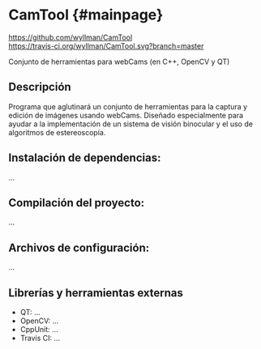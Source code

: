 CamTool   {#mainpage}
=======
https://github.com/wyllman/CamTool <br>
https://travis-ci.org/wyllman/CamTool.svg?branch=master

Conjunto de herramientas para webCams (en C++, OpenCV y QT)

Descripción
-----------
Programa que aglutinará un conjunto de herramientas para la captura y edición de imágenes usando webCams.
Diseñado especialmente para ayudar a la implementación de un sistema de visión binocular y el uso de
algoritmos de estereoscopía.

Instalación de dependencias:
---------------------------
...

Compilación del proyecto:
------------------------
...

Archivos de configuración:
--------------------------
...

Librerías y herramientas externas
---------------------------------
- QT: ...
- OpenCV: ...
- CppUnit: ...
- Travis CI: ...
